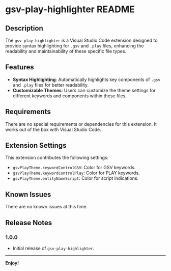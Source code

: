 # gsv-play-highlighter README

## Description

The `gsv-play-highlighter` is a Visual Studio Code extension designed to provide syntax highlighting for `.gsv` and `.play` files, enhancing the readability and maintainability of these specific file types.

## Features

- **Syntax Highlighting**: Automatically highlights key components of `.gsv` and `.play` files for better readability.
- **Customizable Themes**: Users can customize the theme settings for different keywords and components within these files.

## Requirements

There are no special requirements or dependencies for this extension. It works out of the box with Visual Studio Code.

## Extension Settings

This extension contributes the following settings:

- `gsvPlayTheme.keywordControlGSV`: Color for GSV keywords.
- `gsvPlayTheme.keywordControlPlay`: Color for PLAY keywords.
- `gsvPlayTheme.entityNameScript`: Color for script indications.

## Known Issues

There are no known issues at this time.

## Release Notes

### 1.0.0

- Initial release of `gsv-play-highlighter`.

---

**Enjoy!**
